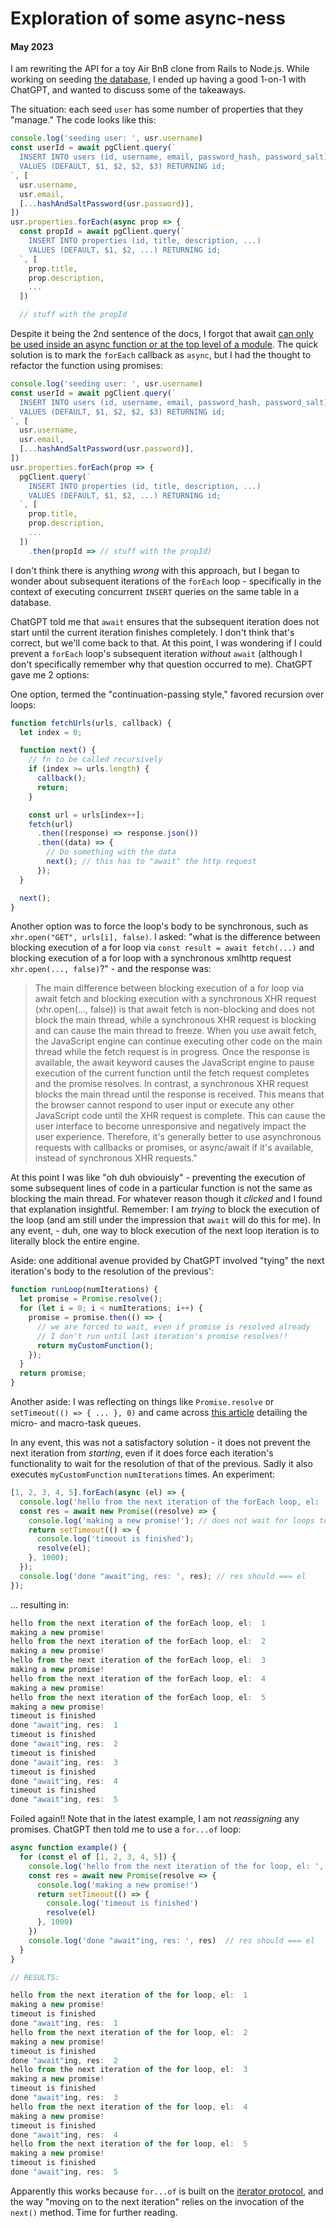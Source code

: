 # Exploration of some async-ness

#### May 2023

I am rewriting the API for a toy Air BnB clone from Rails to Node.js. While working on seeding [the database](https://node-postgres.com/apis/pool), I ended up having a good 1-on-1 with ChatGPT, and wanted to discuss some of the takeaways.

The situation: each seed `user` has some number of properties that they "manage." The code looks like this:

```js
console.log('seeding user: ', usr.username)
const userId = await pgClient.query(`
  INSERT INTO users (id, username, email, password_hash, password_salt)
  VALUES (DEFAULT, $1, $2, $2, $3) RETURNING id;
`, [
  usr.username,
  usr.email,
  [...hashAndSaltPassword(usr.password)],
])
usr.properties.forEach(async prop => {
  const propId = await pgClient.query(`
    INSERT INTO properties (id, title, description, ...)
    VALUES (DEFAULT, $1, $2, ...) RETURNING id;
  `, [
    prop.title,
    prop.description,
    ...
  ])

  // stuff with the propId
```

Despite it being the 2nd sentence of the docs, I forgot that await [can only be used inside an async function or at the top level of a module](https://developer.mozilla.org/en-US/docs/Web/JavaScript/Reference/Operators/await). The quick solution is to mark the `forEach` callback as `async`, but I had the thought to refactor the function using promises:

```js
console.log('seeding user: ', usr.username)
const userId = await pgClient.query(`
  INSERT INTO users (id, username, email, password_hash, password_salt)
  VALUES (DEFAULT, $1, $2, $2, $3) RETURNING id;
`, [
  usr.username,
  usr.email,
  [...hashAndSaltPassword(usr.password)],
])
usr.properties.forEach(prop => {
  pgClient.query(`
    INSERT INTO properties (id, title, description, ...)
    VALUES (DEFAULT, $1, $2, ...) RETURNING id;
  `, [
    prop.title,
    prop.description,
    ...
  ])
    .then(propId => // stuff with the propId)
```

I don't think there is anything _wrong_ with this approach, but I began to wonder about subsequent iterations of the `forEach` loop - specifically in the context of executing concurrent `INSERT` queries on the same table in a database.

ChatGPT told me that `await` ensures that the subsequent iteration does not start until the current iteration finishes completely. I don't think that's correct, but we'll come back to that. At this point, I was wondering if I could prevent a `forEach` loop's subsequent iteration _without_ `await` (although I don't specifically remember why that question occurred to me). ChatGPT gave me 2 options:

One option, termed the "continuation-passing style," favored recursion over loops:

```js
function fetchUrls(urls, callback) {
  let index = 0;

  function next() {
    // fn to be called recursively
    if (index >= urls.length) {
      callback();
      return;
    }

    const url = urls[index++];
    fetch(url)
      .then((response) => response.json())
      .then((data) => {
        // Do something with the data
        next(); // this has to "await" the http request
      });
  }

  next();
}
```

Another option was to force the loop's body to be synchronous, such as `xhr.open("GET", urls[i], false)`. I asked: "what is the difference between blocking execution of a for loop via `const result = await fetch(...)` and blocking execution of a for loop with a synchronous xmlhttp request `xhr.open(..., false)`?" - and the response was:

> The main difference between blocking execution of a for loop via await fetch and blocking execution with a synchronous XHR request (xhr.open(..., false)) is that await fetch is non-blocking and does not block the main thread, while a synchronous XHR request is blocking and can cause the main thread to freeze.
> When you use await fetch, the JavaScript engine can continue executing other code on the main thread while the fetch request is in progress. Once the response is available, the await keyword causes the JavaScript engine to pause execution of the current function until the fetch request completes and the promise resolves.
> In contrast, a synchronous XHR request blocks the main thread until the response is received. This means that the browser cannot respond to user input or execute any other JavaScript code until the XHR request is complete. This can cause the user interface to become unresponsive and negatively impact the user experience.
> Therefore, it's generally better to use asynchronous requests with callbacks or promises, or async/await if it's available, instead of synchronous XHR requests."

At this point I was like "oh duh obviouisly" - preventing the execution of some subsequent lines of code in a particular function is not the same as blocking the main thread. For whatever reason though it _clicked_ and I found that explanation insightful. Remember: I am _trying_ to block the execution of the loop (and am still under the impression that `await` will do this for me). In any event, - duh, one way to block execution of the next loop iteration is to literally block the entire engine.

Aside: one additional avenue provided by ChatGPT involved "tying" the next iteration's body to the resolution of the previous':

```js
function runLoop(numIterations) {
  let promise = Promise.resolve();
  for (let i = 0; i < numIterations; i++) {
    promise = promise.then(() => {
      // we are forced to wait, even if promise is resolved already
      // I don't run until last iteration's promise resolves!!
      return myCustomFunction();
    });
  }
  return promise;
}
```

Another aside: I was reflecting on things like `Promise.resolve` or `setTimeout(() => { ... }, 0)` and came across [this article](https://javascript.info/event-loop) detailing the micro- and macro-task queues.

In any event, this was not a satisfactory solution - it does not prevent the next iteration from _starting_, even if it does force each iteration's functionality to wait for the resolution of that of the previous. Sadly it also executes `myCustomFunction` `numIterations` times. An experiment:

```js
[1, 2, 3, 4, 5].forEach(async (el) => {
  console.log('hello from the next iteration of the forEach loop, el: ', el);
  const res = await new Promise((resolve) => {
    console.log('making a new promise!'); // does not wait for loops to finish!
    return setTimeout(() => {
      console.log('timeout is finished');
      resolve(el);
    }, 1000);
  });
  console.log('done "await"ing, res: ', res); // res should === el
});
```

... resulting in:

```js
hello from the next iteration of the forEach loop, el:  1
making a new promise!
hello from the next iteration of the forEach loop, el:  2
making a new promise!
hello from the next iteration of the forEach loop, el:  3
making a new promise!
hello from the next iteration of the forEach loop, el:  4
making a new promise!
hello from the next iteration of the forEach loop, el:  5
making a new promise!
timeout is finished
done "await"ing, res:  1
timeout is finished
done "await"ing, res:  2
timeout is finished
done "await"ing, res:  3
timeout is finished
done "await"ing, res:  4
timeout is finished
done "await"ing, res:  5
```

Foiled again!! Note that in the latest example, I am not _reassigning_ any promises. ChatGPT then told me to use a `for...of` loop:

```js
async function example() {
  for (const el of [1, 2, 3, 4, 5]) {
    console.log('hello from the next iteration of the for loop, el: ', el);
    const res = await new Promise(resolve => {
      console.log('making a new promise!')
      return setTimeout(() => {
        console.log('timeout is finished')
        resolve(el)
      }, 1000)
    })
    console.log('done "await"ing, res: ', res)  // res should === el
  }
}

// RESULTS:

hello from the next iteration of the for loop, el:  1
making a new promise!
timeout is finished
done "await"ing, res:  1
hello from the next iteration of the for loop, el:  2
making a new promise!
timeout is finished
done "await"ing, res:  2
hello from the next iteration of the for loop, el:  3
making a new promise!
timeout is finished
done "await"ing, res:  3
hello from the next iteration of the for loop, el:  4
making a new promise!
timeout is finished
done "await"ing, res:  4
hello from the next iteration of the for loop, el:  5
making a new promise!
timeout is finished
done "await"ing, res:  5
```

Apparently this works because `for...of` is built on the [iterator protocol](https://developer.mozilla.org/en-US/docs/Web/JavaScript/Reference/Iteration_protocols), and the way "moving on to the next iteration" relies on the invocation of the `next()` method. Time for further reading.
